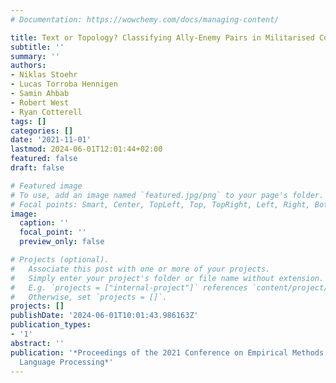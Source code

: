 ```yaml
---
# Documentation: https://wowchemy.com/docs/managing-content/

title: Text or Topology? Classifying Ally-Enemy Pairs in Militarised Conflict
subtitle: ''
summary: ''
authors:
- Niklas Stoehr
- Lucas Torroba Hennigen
- Samin Ahbab
- Robert West
- Ryan Cotterell
tags: []
categories: []
date: '2021-11-01'
lastmod: 2024-06-01T12:01:44+02:00
featured: false
draft: false

# Featured image
# To use, add an image named `featured.jpg/png` to your page's folder.
# Focal points: Smart, Center, TopLeft, Top, TopRight, Left, Right, BottomLeft, Bottom, BottomRight.
image:
  caption: ''
  focal_point: ''
  preview_only: false

# Projects (optional).
#   Associate this post with one or more of your projects.
#   Simply enter your project's folder or file name without extension.
#   E.g. `projects = ["internal-project"]` references `content/project/deep-learning/index.md`.
#   Otherwise, set `projects = []`.
projects: []
publishDate: '2024-06-01T10:01:43.986163Z'
publication_types:
- '1'
abstract: ''
publication: '*Proceedings of the 2021 Conference on Empirical Methods in Natural
  Language Processing*'
---
```

